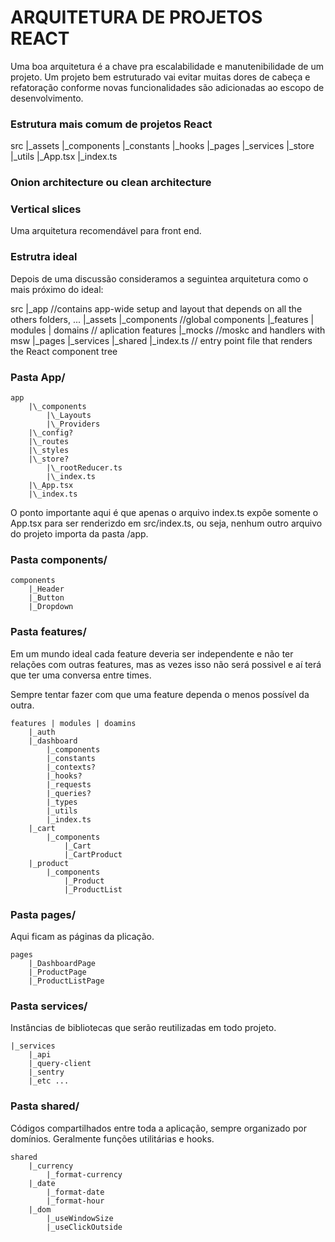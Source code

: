 # ARQUITETURA DE PROJETOS REACT

Uma boa arquitetura é a chave pra escalabilidade e manutenibilidade de um projeto. Um projeto bem estruturado vai evitar muitas dores de cabeça e refatoração conforme novas funcionalidades são adicionadas ao escopo de desenvolvimento.

### Estrutura mais comum de projetos React

src
|\_assets
|\_components
|\_constants
|\_hooks
|\_pages
|\_services
|\_store
|\_utils
|\_App.tsx
|\_index.ts

### Onion architecture ou clean architecture

### Vertical slices

Uma arquitetura recomendável para front end.

### Estrutra ideal

Depois de uma discussão consideramos a seguintea arquitetura como o mais próximo do ideal:

src
|\_app //contains app-wide setup and layout that depends on all the others folders, ...
|\_assets
|\_components //global components
|\_features | modules | domains // aplication features
|\_mocks //moskc and handlers with msw
|\_pages
|\_services
|\_shared
|\_index.ts // entry point file that renders the React component tree

### Pasta App/

    app
        |\_components
            |\_Layouts
            |\_Providers
        |\_config?
        |\_routes
        |\_styles
        |\_store?
            |\_rootReducer.ts
            |\_index.ts
        |\_App.tsx
        |\_index.ts

O ponto importante aqui é que apenas o arquivo index.ts expõe somente o App.tsx para ser renderizdo em src/index.ts, ou seja, nenhum outro arquivo do projeto importa da pasta /app.

### Pasta components/

    components
        |_Header
        |_Button
        |_Dropdown

### Pasta features/

Em um mundo ideal cada feature deveria ser independente e não ter relações com outras features, mas as vezes isso não será possivel e aí terá que ter uma conversa entre times.

Sempre tentar fazer com que uma feature dependa o menos possível da outra.

    features | modules | doamins
        |_auth
        |_dashboard
            |_components
            |_constants
            |_contexts?
            |_hooks?
            |_requests
            |_queries?
            |_types
            |_utils
            |_index.ts
        |_cart
            |_components
                |_Cart
                |_CartProduct
        |_product
            |_components
                |_Product
                |_ProductList

### Pasta pages/

Aqui ficam as páginas da plicação.

    pages
        |_DashboardPage
        |_ProductPage
        |_ProductListPage

### Pasta services/

Instâncias de bibliotecas que serão reutilizadas em todo projeto.

    |_services
        |_api
        |_query-client
        |_sentry
        |_etc ...

### Pasta shared/

Códigos compartilhados entre toda a aplicação, sempre organizado por domínios. Geralmente funções utilitárias e hooks.

    shared
        |_currency
            |_format-currency
        |_date
            |_format-date
            |_format-hour
        |_dom
            |_useWindowSize
            |_useClickOutside

